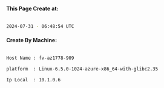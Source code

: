
   
#### This Page Create at:

```bash

2024-07-31 - 06:48:54 UTC

```

#### Create By Machine:

```bash

Host Name : fv-az1778-909

platform  : Linux-6.5.0-1024-azure-x86_64-with-glibc2.35

Ip Local  : 10.1.0.6

```

